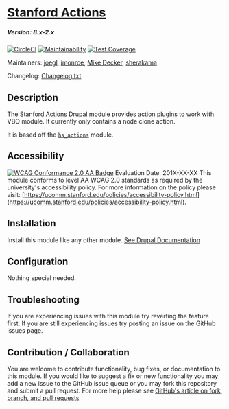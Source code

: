 # [Stanford Actions](https://github.com/SU-SWS/stanford_actions)
##### Version: 8.x-2.x

[![CircleCI](https://circleci.com/gh/SU-SWS/stanford_actions/tree/8.x-2.x.svg?style=svg)](https://circleci.com/gh/SU-SWS/stanford_actions/tree/8.x-2.x)
[![Maintainability](https://api.codeclimate.com/v1/badges/405d5966b200a520cd0e/maintainability)](https://codeclimate.com/github/SU-SWS/stanford_actions/maintainability)
[![Test Coverage](https://api.codeclimate.com/v1/badges/405d5966b200a520cd0e/test_coverage)](https://codeclimate.com/github/SU-SWS/stanford_actions/test_coverage)

Maintainers: [joegl](https://github.com/joegl),  [imonroe](https://github.com/imonroe),  [Mike Decker](https://github.com/pookmish), [sherakama](https://github.com/sherakama)

Changelog: [Changelog.txt](CHANGELOG.txt)

Description
---

The Stanford Actions Drupal module provides action plugins to work with VBO module. It currently only contains a node clone action.

It is based off the [`hs_actions`](https://github.com/SU-HSDO/suhumsci/tree/develop/docroot/modules/humsci/hs_actions) module.


Accessibility
---
[![WCAG Conformance 2.0 AA Badge](https://www.w3.org/WAI/wcag2AA-blue.png)](https://www.w3.org/TR/WCAG20/)
Evaluation Date: 201X-XX-XX
This module conforms to level AA WCAG 2.0 standards as required by the university's accessibility policy. For more information on the policy please visit: [https://ucomm.stanford.edu/policies/accessibility-policy.html](https://ucomm.stanford.edu/policies/accessibility-policy.html).

Installation
---

Install this module like any other module. [See Drupal Documentation](https://drupal.org/documentation/install/modules-themes/modules-8)

Configuration
---

Nothing special needed.


Troubleshooting
---

If you are experiencing issues with this module try reverting the feature first. If you are still experiencing issues try posting an issue on the GitHub issues page.

Contribution / Collaboration
---

You are welcome to contribute functionality, bug fixes, or documentation to this module. If you would like to suggest a fix or new functionality you may add a new issue to the GitHub issue queue or you may fork this repository and submit a pull request. For more help please see [GitHub's article on fork, branch, and pull requests](https://help.github.com/articles/using-pull-requests)
